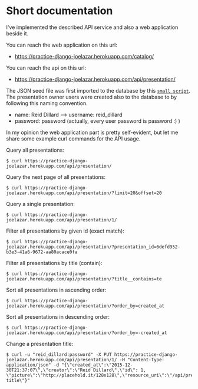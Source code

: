 # Short documentation

I've implemented the described API service and also a web application beside it.

You can reach the web application on this url:
* <https://practice-django-joelazar.herokuapp.com/catalog/>

You can reach the api on this url:
* <https://practice-django-joelazar.herokuapp.com/api/presentation/>

The JSON seed file was first imported to the database by this [`small script`](import_db.py). The presentation owner users were created also to the database to by following this naming convention.
* name: Reid Dillard --> username: reid_dillard
* password: password (actually, every user password is password :) )

In my opinion the web application part is pretty self-evident, but let me share some example curl commands for the API usage.

Query all presentations:
```
$ curl https://practice-django-joelazar.herokuapp.com/api/presentation/
```

Query the next page of all presentations:
```
$ curl https://practice-django-joelazar.herokuapp.com/api/presentation/?limit=20&offset=20
```

Query a single presentation:
```
$ curl https://practice-django-joelazar.herokuapp.com/api/presentation/1/
```

Filter all presentations by given id (exact match):
```
$ curl https://practice-django-joelazar.herokuapp.com/api/presentation/?presentation_id=6defd952-b3e3-41a6-9672-aa80acace0fa
```

Filter all presentations by title (contain):
```
$ curl https://practice-django-joelazar.herokuapp.com/api/presentation/?title__contains=te
```

Sort all presentations in ascending order:
```
$ curl https://practice-django-joelazar.herokuapp.com/api/presentation/?order_by=created_at
```

Sort all presentations in descending order:
```
$ curl https://practice-django-joelazar.herokuapp.com/api/presentation/?order_by=-created_at
```

Change a presentation title:
```
$ curl -u "reid_dillard:password" -X PUT https://practice-django-joelazar.herokuapp.com/api/presentation/1/ -H "Content-Type: application/json" -d "{\"created_at\":\"2015-12-30T21:37:07\",\"creator\":\"Reid Dillard\",\"id\": 1, \"picture\":\"http://placehold.it/128x128\",\"resource_uri\":\"/api/presentation/1/\",\"title\":\"new title\"}"
```
